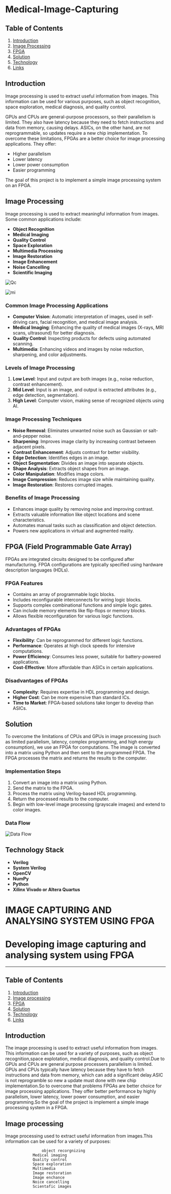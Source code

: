 # Medical-Image-Capturing

## Table of Contents
1. [Introduction](#introduction)
2. [Image Processing](#image-processing)
3. [FPGA](#fpga)
4. [Solution](#solution)
5. [Technology](#technology)
6. [Links](#links)

## Introduction
Image processing is used to extract useful information from images. This information can be used for various purposes, such as object recognition, space exploration, medical diagnosis, and quality control. 

GPUs and CPUs are general-purpose processors, so their parallelism is limited. They also have latency because they need to fetch instructions and data from memory, causing delays. ASICs, on the other hand, are not reprogrammable, so updates require a new chip implementation. To overcome these limitations, FPGAs are a better choice for image processing applications. They offer:

- Higher parallelism
- Lower latency
- Lower power consumption
- Easier programming

The goal of this project is to implement a simple image processing system on an FPGA.

## Image Processing
Image processing is used to extract meaningful information from images. Some common applications include:

- **Object Recognition**
- **Medical Imaging**
- **Quality Control**
- **Space Exploration**
- **Multimedia Processing**
- **Image Restoration**
- **Image Enhancement**
- **Noise Cancelling**
- **Scientific Imaging**

![Qc](https://github.com/user-attachments/assets/79b71ca6-a44a-40c4-807e-c59fdebff08c)

![mi](https://github.com/user-attachments/assets/f2a663cc-fac5-419f-9abb-010a5636f9f1)


### Common Image Processing Applications

- **Computer Vision**: Automatic interpretation of images, used in self-driving cars, facial recognition, and medical image analysis.
- **Medical Imaging**: Enhancing the quality of medical images (X-rays, MRI scans, ultrasound) for better diagnosis.
- **Quality Control**: Inspecting products for defects using automated scanning.
- **Multimedia**: Enhancing videos and images by noise reduction, sharpening, and color adjustments.

### Levels of Image Processing
1. **Low Level**: Input and output are both images (e.g., noise reduction, contrast enhancement).
2. **Mid Level**: Input is an image, and output is extracted attributes (e.g., edge detection, segmentation).
3. **High Level**: Computer vision, making sense of recognized objects using AI.

### Image Processing Techniques
- **Noise Removal**: Eliminates unwanted noise such as Gaussian or salt-and-pepper noise.
- **Sharpening**: Improves image clarity by increasing contrast between adjacent pixels.
- **Contrast Enhancement**: Adjusts contrast for better visibility.
- **Edge Detection**: Identifies edges in an image.
- **Object Segmentation**: Divides an image into separate objects.
- **Shape Analysis**: Extracts object shapes from an image.
- **Color Manipulation**: Modifies image colors.
- **Image Compression**: Reduces image size while maintaining quality.
- **Image Restoration**: Restores corrupted images.

### Benefits of Image Processing
- Enhances image quality by removing noise and improving contrast.
- Extracts valuable information like object locations and scene characteristics.
- Automates manual tasks such as classification and object detection.
- Powers new applications in virtual and augmented reality.

## FPGA (Field Programmable Gate Array)
FPGAs are integrated circuits designed to be configured after manufacturing. FPGA configurations are typically specified using hardware description languages (HDLs).

### FPGA Features
- Contains an array of programmable logic blocks.
- Includes reconfigurable interconnects for wiring logic blocks.
- Supports complex combinational functions and simple logic gates.
- Can include memory elements like flip-flops or memory blocks.
- Allows flexible reconfiguration for various logic functions.

### Advantages of FPGAs
- **Flexibility**: Can be reprogrammed for different logic functions.
- **Performance**: Operates at high clock speeds for intensive computations.
- **Power Efficiency**: Consumes less power, suitable for battery-powered applications.
- **Cost-Effective**: More affordable than ASICs in certain applications.

### Disadvantages of FPGAs
- **Complexity**: Requires expertise in HDL programming and design.
- **Higher Cost**: Can be more expensive than standard ICs.
- **Time to Market**: FPGA-based solutions take longer to develop than ASICs.

## Solution
To overcome the limitations of CPUs and GPUs in image processing (such as limited parallelism, latency, complex programming, and high energy consumption), we use an FPGA for computations. The image is converted into a matrix using Python and then sent to the programmed FPGA. The FPGA processes the matrix and returns the results to the computer.

### Implementation Steps
1. Convert an image into a matrix using Python.
2. Send the matrix to the FPGA.
3. Process the matrix using Verilog-based HDL programming.
4. Return the processed results to the computer.
5. Begin with low-level image processing (grayscale images) and extend to color images.

### Data Flow
![Data Flow](https://github.com/user-attachments/assets/b0f0dcda-0b43-49d1-8041-965a935a5ba2)

## Technology Stack
- **Verilog**
- **System Verilog**
- **OpenCV**
- **NumPy**
- **Python**
- **Xilinx Vivado or Altera Quartus**
# IMAGE CAPTURING AND ANALYSING SYSTEM USING FPGA

# Developing image capturing and analysing system using FPGA

---

<!-- 
This is a sample image, to show how to add images to your page. To learn more options, please refer [this](https://projects.ce.pdn.ac.lk/docs/faq/how-to-add-an-image/)

![Sample Image](./images/sample.png)
 -->


## Table of Contents
1. [Introduction](#introduction)
2. [Image processing](#Image-processing)
3. [FPGA](#FPGA)
4. [Solution](#Solution)
5. [Technology](#Technology)
6. [Links](#links)


## Introduction

The image processing is used to extract useful information from images. This information can be used for a variety of purposes, such as object recognition,space explotation, medical diagnosis, and quality control.Due to GPUs and CPUs are general purpose processers  parallelism is limited. GPUs and CPUs typically have latency  because they have to fetch instructions and data from memory, which can add a significant delay.ASIC is not reprogramble so new a update must done with new chip implementation.So to overcome that problems FPGAs are better choice for image processing applications. They offer better performance by highly parallelism, lower latency, lower power consumption, and easier programming.So the goal of the project is implement a simple image processing system in a FPGA.

## Image processing

Image processing used to extract useful information from images.This information can be used for a variety of purposes:
				
    				object recorgnizing
				Medical imaging
				Quality control
				Space exploration
  				Multimedia
				Image restoration
				Image enchance
				Noice cancelling
				Scientafic images

